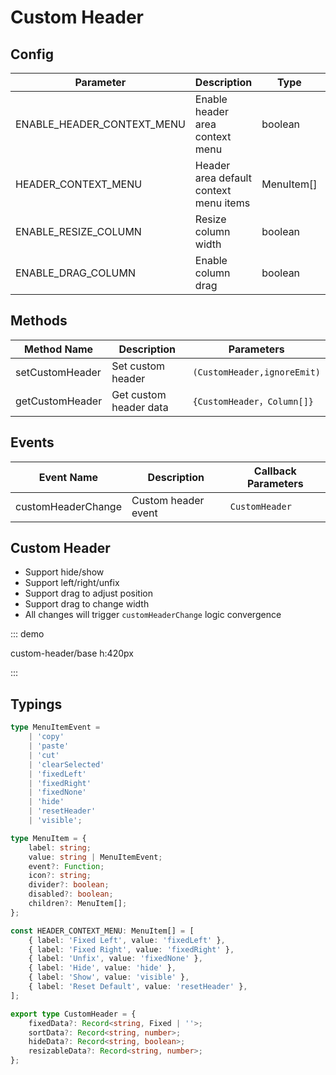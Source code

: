 # Custom Header

## Config

| Parameter                       | Description                          | Type       | Default |
| ------------------------------- | ------------------------------------ | ---------- | ------- |
| ENABLE_HEADER_CONTEXT_MENU      | Enable header area context menu      | boolean    | false   |
| HEADER_CONTEXT_MENU             | Header area default context menu items | MenuItem[] | See below |
| ENABLE_RESIZE_COLUMN            | Resize column width                  | boolean    | true    |
| ENABLE_DRAG_COLUMN              | Enable column drag                   | boolean    | false   |

## Methods

| Method Name        | Description                             | Parameters                        |
| ------------------ | --------------------------------------- | --------------------------------- |
| setCustomHeader    | Set custom header                       | `(CustomHeader,ignoreEmit)`       |
| getCustomHeader    | Get custom header data                  | `{CustomHeader，Column[]}`        |

## Events

| Event Name           | Description           | Callback Parameters |
| -------------------- | --------------------- | ------------------- |
| customHeaderChange   | Custom header event   | `CustomHeader`      |

## Custom Header
- Support hide/show
- Support left/right/unfix
- Support drag to adjust position
- Support drag to change width
- All changes will trigger `customHeaderChange` logic convergence

::: demo

custom-header/base
h:420px 

:::

## Typings

```  ts
type MenuItemEvent =
    | 'copy'
    | 'paste'
    | 'cut'
    | 'clearSelected'
    | 'fixedLeft'
    | 'fixedRight'
    | 'fixedNone'
    | 'hide'
    | 'resetHeader'
    | 'visible';

type MenuItem = {
    label: string;
    value: string | MenuItemEvent;
    event?: Function;
    icon?: string;
    divider?: boolean;
    disabled?: boolean;
    children?: MenuItem[];
};

const HEADER_CONTEXT_MENU: MenuItem[] = [
    { label: 'Fixed Left', value: 'fixedLeft' },
    { label: 'Fixed Right', value: 'fixedRight' },
    { label: 'Unfix', value: 'fixedNone' },
    { label: 'Hide', value: 'hide' },
    { label: 'Show', value: 'visible' },
    { label: 'Reset Default', value: 'resetHeader' },
];

export type CustomHeader = {
    fixedData?: Record<string, Fixed | ''>;
    sortData?: Record<string, number>;
    hideData?: Record<string, boolean>;
    resizableData?: Record<string, number>;
};

```